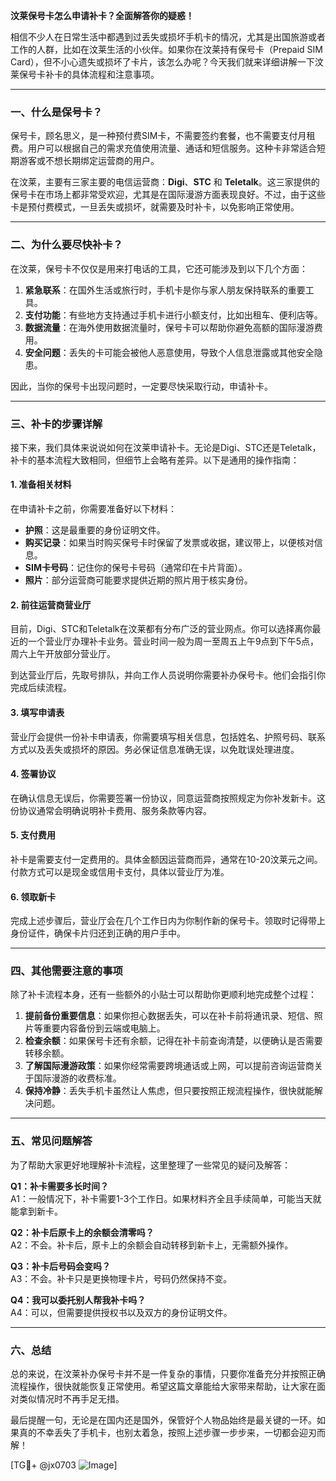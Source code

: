 **汶莱保号卡怎么申请补卡？全面解答你的疑惑！**

相信不少人在日常生活中都遇到过丢失或损坏手机卡的情况，尤其是出国旅游或者工作的人群，比如在汶莱生活的小伙伴。如果你在汶莱持有保号卡（Prepaid SIM Card），但不小心遗失或损坏了卡片，该怎么办呢？今天我们就来详细讲解一下汶莱保号卡补卡的具体流程和注意事项。

---

### **一、什么是保号卡？**
保号卡，顾名思义，是一种预付费SIM卡，不需要签约套餐，也不需要支付月租费。用户可以根据自己的需求充值使用流量、通话和短信服务。这种卡非常适合短期游客或不想长期绑定运营商的用户。

在汶莱，主要有三家主要的电信运营商：**Digi**、**STC** 和 **Teletalk**。这三家提供的保号卡在市场上都非常受欢迎，尤其是在国际漫游方面表现良好。不过，由于这些卡是预付费模式，一旦丢失或损坏，就需要及时补卡，以免影响正常使用。

---

### **二、为什么要尽快补卡？**
在汶莱，保号卡不仅仅是用来打电话的工具，它还可能涉及到以下几个方面：
1. **紧急联系**：在国外生活或旅行时，手机卡是你与家人朋友保持联系的重要工具。
2. **支付功能**：有些地方支持通过手机卡进行小额支付，比如出租车、便利店等。
3. **数据流量**：在海外使用数据流量时，保号卡可以帮助你避免高额的国际漫游费用。
4. **安全问题**：丢失的卡可能会被他人恶意使用，导致个人信息泄露或其他安全隐患。

因此，当你的保号卡出现问题时，一定要尽快采取行动，申请补卡。

---

### **三、补卡的步骤详解**
接下来，我们具体来说说如何在汶莱申请补卡。无论是Digi、STC还是Teletalk，补卡的基本流程大致相同，但细节上会略有差异。以下是通用的操作指南：

#### **1. 准备相关材料**
在申请补卡之前，你需要准备好以下材料：
- **护照**：这是最重要的身份证明文件。
- **购买记录**：如果当时购买保号卡时保留了发票或收据，建议带上，以便核对信息。
- **SIM卡号码**：记住你的保号卡号码（通常印在卡片背面）。
- **照片**：部分运营商可能要求提供近期的照片用于核实身份。

#### **2. 前往运营商营业厅**
目前，Digi、STC和Teletalk在汶莱都有分布广泛的营业网点。你可以选择离你最近的一个营业厅办理补卡业务。营业时间一般为周一至周五上午9点到下午5点，周六上午开放部分营业厅。

到达营业厅后，先取号排队，并向工作人员说明你需要补办保号卡。他们会指引你完成后续流程。

#### **3. 填写申请表**
营业厅会提供一份补卡申请表，你需要填写相关信息，包括姓名、护照号码、联系方式以及丢失或损坏的原因。务必保证信息准确无误，以免耽误处理进度。

#### **4. 签署协议**
在确认信息无误后，你需要签署一份协议，同意运营商按照规定为你补发新卡。这份协议通常会明确说明补卡费用、服务条款等内容。

#### **5. 支付费用**
补卡是需要支付一定费用的。具体金额因运营商而异，通常在10-20汶莱元之间。付款方式可以是现金或信用卡支付，具体以营业厅为准。

#### **6. 领取新卡**
完成上述步骤后，营业厅会在几个工作日内为你制作新的保号卡。领取时记得带上身份证件，确保卡片归还到正确的用户手中。

---

### **四、其他需要注意的事项**
除了补卡流程本身，还有一些额外的小贴士可以帮助你更顺利地完成整个过程：
1. **提前备份重要信息**：如果你担心数据丢失，可以在补卡前将通讯录、短信、照片等重要内容备份到云端或电脑上。
2. **检查余额**：如果保号卡还有余额，记得在补卡前查询清楚，以便确认是否需要转移余额。
3. **了解国际漫游政策**：如果你经常需要跨境通话或上网，可以提前咨询运营商关于国际漫游的收费标准。
4. **保持冷静**：丢失手机卡虽然让人焦虑，但只要按照正规流程操作，很快就能解决问题。

---

### **五、常见问题解答**
为了帮助大家更好地理解补卡流程，这里整理了一些常见的疑问及解答：

**Q1：补卡需要多长时间？**  
A1：一般情况下，补卡需要1-3个工作日。如果材料齐全且手续简单，可能当天就能拿到新卡。

**Q2：补卡后原卡上的余额会清零吗？**  
A2：不会。补卡后，原卡上的余额会自动转移到新卡上，无需额外操作。

**Q3：补卡后号码会变吗？**  
A3：不会。补卡只是更换物理卡片，号码仍然保持不变。

**Q4：我可以委托别人帮我补卡吗？**  
A4：可以，但需要提供授权书以及双方的身份证明文件。

---

### **六、总结**
总的来说，在汶莱补办保号卡并不是一件复杂的事情，只要你准备充分并按照正确流程操作，很快就能恢复正常使用。希望这篇文章能给大家带来帮助，让大家在面对类似情况时不再手足无措。

最后提醒一句，无论是在国内还是国外，保管好个人物品始终是最关键的一环。如果真的不幸丢失了手机卡，也别太着急，按照上述步骤一步步来，一切都会迎刃而解！

[TG💪+ @jx0703 ![Image](https://github.com/user-attachments/assets/dbca1d08-cadb-493c-b0ec-ad6f7a83f270)]